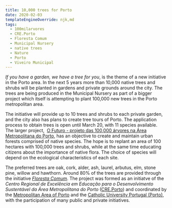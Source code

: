 ```yaml
---
title: 10,000 trees for Porto
date: 2020-02-03
templateEngineOverride: njk,md
tags:
  - 100milarvores
  - CRE.Porto
  - Floresta Comum
  - Municipal Nursery
  - native trees
  - Nature
  - Porto
  - Viveiro Municipal
---
```


*If you have a garden, we have a tree for you*, is the theme of a new initiative in the Porto area. In the next 5 years more than 10,000 native trees and shrubs will be planted in gardens and private grounds around the city. The trees are being produced in the Municipal Nursery as part of a bigger project which itself is attempting to plant 100,000 new trees in the Porto metropolitan area. 

The initiative will provide up to 10 trees and shrubs to each private garden, and the city also has plans to create tree tours of Porto. The application process to obtain trees is open until March 20, with 11 species available. The larger project,  [O Futuro - projeto das 100,000 árvores na Área Metropolitana do Porto](http://www.100milarvores.pt), has an objective to create and maintain urban forests comprised of native species. The hope is to replant an area of 100 hectares with 100,000 trees and shrubs, while at the same time educating citizens about the importance of native flora. The choice of species will depend on the ecological characteristics of each site. 

The preferred trees are oak, cork, alder, ash, laurel, arbutus, elm, stone pine, willow and hawthorn. Around 80% of the trees are provided through the initiative _[Floresta Comum](http://www.florestacomum.org/)_. The project was formed as an initiatve of the _Centro Regional de Excelência em Educação para o Desenvolvimento Sustentável da Área Metropolitana do Porto_ ([CRE.Porto](https://www.facebook.com/cre.porto)) and coordinated by the [Metropolitan Area of Porto](http://portal.amp.pt/pt/) and the [Catholic University Portugal (Porto)](http://www.porto.ucp.pt/en), with the participation of many public and private initiatives.
